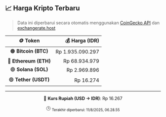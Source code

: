 

<!-- HARGA_KRIPTO -->
## 📈 Harga Kripto Terbaru

> Data ini diperbarui secara otomatis menggunakan [CoinGecko API](https://www.coingecko.com/) dan [exchangerate.host](https://exchangerate.host/)

<div align="center">

| 🪙 Token | 💰 Harga (IDR) |
|:------:|---------------:|
| 🟠 **Bitcoin (BTC)**   | Rp 1.935.090.297 |
| 🔵 **Ethereum (ETH)**  | Rp 68.934.979 |
| 🟣 **Solana (SOL)**    | Rp 2.969.896 |
| 🟢 **Tether (USDT)**   | Rp 16.274 |

---

💱 **Kurs Rupiah (USD → IDR)**: Rp 16.267

🕒 <sub>Terakhir diperbarui: 11/8/2025, 06.28.55</sub>

</div>
<!-- /HARGA_KRIPTO -->